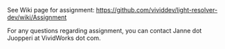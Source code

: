 See Wiki page for assignment:
https://github.com/vividdev/light-resolver-dev/wiki/Assignment

For any questions regarding assignment, you can contact Janne dot Juopperi at VividWorks dot com.
